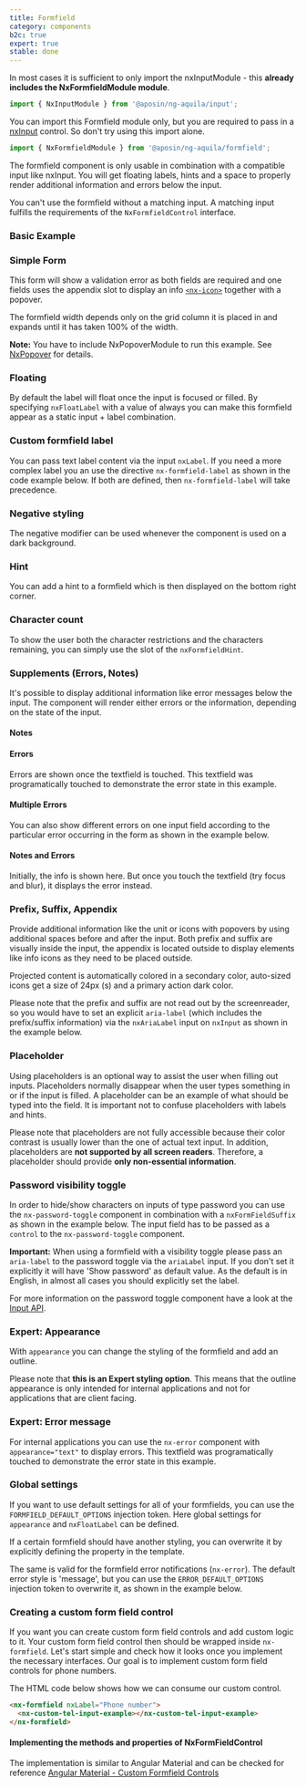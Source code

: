 ```yaml
---
title: Formfield
category: components
b2c: true
expert: true
stable: done
---
```

In most cases it is sufficient to only import the nxInputModule - this **already includes the NxFormfieldModule module**.

```ts
import { NxInputModule } from '@aposin/ng-aquila/input';
```

You can import this Formfield module only, but you are required to pass in a [nxInput](./documentation/input/overview) control. So don't try using this import alone.

```ts
import { NxFormfieldModule } from '@aposin/ng-aquila/formfield';
```

The formfield component is only usable in combination with a compatible input like nxInput. You will get floating labels, hints and a space to properly render additional information and errors below the input.

You can't use the formfield without a matching input. A matching input fulfills the requirements of the `NxFormfieldControl` interface.

### Basic Example

<!-- example(formfield-basic) -->

### Simple Form
This form will show a validation error as both fields are required and one fields uses the appendix slot to display an info [`<nx-icon>`](./documentation/icon/overview) together with a popover.

The formfield width depends only on the grid column it is placed in and expands until it has taken 100% of the width.

**Note:** You have to include NxPopoverModule to run this example. See [NxPopover](./documentation/popover/overview) for details.

<!-- example(formfield-simple-form) -->

### Floating
By default the label will float once the input is focused or filled. By specifying `nxFloatLabel` with a value of always you can make this formfield appear as a static input + label combination.

<!-- example(formfield-floating) -->

### Custom formfield label
You can pass text label content via the input `nxLabel`. If you need a more complex label you an use the directive `nx-formfield-label` as shown in the code example below.
If both are defined, then `nx-formfield-label` will take precedence.

<!-- example(formfield-custom-label) -->

### Negative styling
The negative modifier can be used whenever the component is used on a dark background.

<!-- example(formfield-negative) -->

### Hint
You can add a hint to a formfield which is then displayed on the bottom right corner.

<!-- example(formfield-hint) -->

### Character count
To show the user both the character restrictions and the characters remaining, you can simply use the slot of the `nxFormfieldHint`.

<!-- example(formfield-character-count) -->

### Supplements (Errors, Notes)
It's possible to display additional information like error messages below the input. The component will render either errors or the information, depending on the state of the input.

#### Notes

<!-- example(formfield-note) -->

#### Errors
Errors are shown once the textfield is touched. This textfield was programatically touched to demonstrate the error state in this example.

<!-- example(formfield-error) -->

#### Multiple Errors
You can also show different errors on one input field according to the particular error occurring in the form as shown in the example below.

<!-- example(formfield-multiple-errors) -->

#### Notes and Errors
Initially, the info is shown here. But once you touch the textfield (try focus and blur), it displays the error instead.

<!-- example(formfield-note-and-error) -->

### Prefix, Suffix, Appendix
Provide additional information like the unit or icons with popovers by using additional spaces before and after the input. Both prefix and suffix are visually inside the input, the appendix is located outside to display elements like info icons as they need to be placed outside.

Projected content is automatically colored in  a secondary color, auto-sized icons get a size of 24px (s) and a primary action dark color.

Please note that the prefix and suffix are not read out by the screenreader, so you would have to set an explicit `aria-label` (which includes the prefix/suffix information) via the `nxAriaLabel` input on `nxInput` as shown in the example below.
<!-- example(formfield-prefix-suffix-appendix) -->

### Placeholder
Using placeholders is an optional way to assist the user when filling out inputs. Placeholders normally disappear when the user types something in or if the input is filled. A placeholder can be an example of what should be typed into the field. It is important not to confuse placeholders with labels and hints.

Please note that placeholders are not fully accessible because their color contrast is usually lower than the one of actual text input. In addition, placeholders are **not supported by all screen readers**. Therefore, a placeholder should provide **only non-essential information**.

<!-- example(formfield-placeholder) -->

### Password visibility toggle
In order to hide/show characters on inputs of type password you can use the `nx-password-toggle` component in combination with a `nxFormFieldSuffix` as shown in the example below.
The input field has to be passed as a `control` to the `nx-password-toggle` component.

**Important:** When using a formfield with a visibility toggle please pass an `aria-label` to the password toggle via the `ariaLabel` input. If you don't set it explicitly it will have 'Show password' as default value. As the default is in English, in almost all cases you should explicitly set the label.

For more information on the password toggle component have a look at the [Input API](./documentation/input/api).

<!-- example(formfield-password-visibility) -->
<div class="docs-expert-container">

### Expert: Appearance
With `appearance` you can change the styling of the formfield and add an outline.

Please note that **this is an Expert styling option**. This means that the outline appearance is only intended for internal applications and not for applications that are client facing.

<!-- example(formfield-appearance) -->

### Expert: Error message

For internal applications you can use the `nx-error` component with `appearance="text"` to display errors. This textfield was programatically touched to demonstrate the error state in this example.

<!-- example(formfield-expert-error) -->

</div>

### Global settings

If you want to use default settings for all of your formfields, you can use the `FORMFIELD_DEFAULT_OPTIONS` injection token. Here global settings for `appearance` and `nxFloatLabel` can be defined.

If a certain formfield should have another styling, you can overwrite it by explicitly defining the property in the template.

The same is valid for the formfield error notifications (`nx-error`). The default error style is 'message', but you can use the `ERROR_DEFAULT_OPTIONS` injection token to overwrite it, as shown in the example below.

<!-- example(formfield-global) -->

### Creating a custom form field control

If you want you can create custom form field controls and add custom logic to it. Your custom form field control then should be wrapped inside `nx-formfield`.
Let's start simple and check how it looks once you implement the necessary interfaces. Our goal is to implement custom form field controls for phone numbers.

The HTML code below shows how we can consume our custom control.


```html
<nx-formfield nxLabel="Phone number">
  <nx-custom-tel-input-example></nx-custom-tel-input-example>
</nx-formfield>
```

<!-- example(formfield-custom) -->

####  Implementing the methods and properties of NxFormFieldControl
The implementation is similar to Angular Material and can be checked for reference [Angular Material - Custom Formfield Controls](https://material.angular.io/guide/creating-a-custom-form-field-control)
<!-- example(formfield-custom-tel-input) -->

